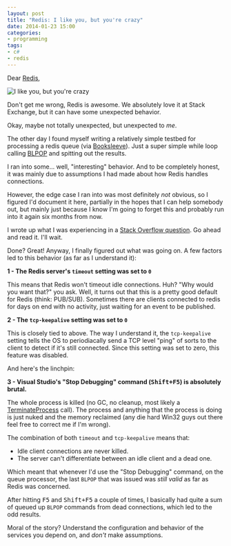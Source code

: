```yaml
---
layout: post
title: "Redis: I like you, but you're crazy"
date: 2014-01-23 15:00
categories:
- programming
tags:
- c#
- redis
---
```


Dear [Redis](https://redis.io),

![I like you, but you're crazy](https://i.imgur.com/fUGHSu1.jpg)

<!-- more -->

Don't get me wrong, Redis is awesome. We absolutely love it at Stack
Exchange, but it can have some unexpected behavior.

Okay, maybe not totally unexpected, but unexpected to _me_.

The other day I found myself writing a relatively simple testbed for
processing a redis queue (via [Booksleeve][4]). Just a super simple
while loop calling [BLPOP][3] and spitting out the results.

I ran into some... well, "interesting" behavior. And to be completely
honest, it was mainly due to assumptions I had made about how Redis
handles connections.


However, the edge case I ran into was most definitely _not_ obvious,
so I figured I'd document it here, partially in the hopes that I can
help somebody out, but mainly just because I know I'm going to forget
this and probably run into it again six months from now.

I wrote up what I was experiencing in a [Stack Overflow question][2].
Go ahead and read it. I'll wait.

Done? Great! Anyway, I finally figured out what was going on. A few
factors led to this behavior (as far as I understand it):

**1 - The Redis server's `timeout` setting was set to `0`**

This means that Redis won't timeout idle connections. Huh? "Why would
you want that?" you ask. Well, it turns out that this is a pretty good
default for Redis (think: PUB/SUB). Sometimes there are clients
connected to redis for days on end with no activity, just waiting for
an event to be published.

**2 - The `tcp-keepalive` setting was set to `0`**

This is closely tied to above. The way I understand it, the
`tcp-keepalive` setting tells the OS to periodiacally send a TCP level
"ping" of sorts to the client to detect if it's still connected. Since
this setting was set to zero, this feature was disabled.

And here's the linchpin:

**3 - Visual Studio's "Stop Debugging" command (<kbd>Shift+F5</kbd>) is absolutely brutal.**

The whole process is killed (no GC, no cleanup, most likely a
[TerminateProcess][1] call). The process and anything that the process
is doing is just nuked and the memory reclaimed (any die hard Win32
guys out there feel free to correct me if I'm wrong).

The combination of both `timeout` and `tcp-keepalive` means that:

* Idle client connections are never killed.
* The server can't differentiate between an idle client and a dead
  one.

Which meant that whenever I'd use the "Stop Debugging" command, on the
queue processor, the last `BLPOP` that was issued was _still valid_ as
far as Redis was concerned.

After hitting <kbd>F5</kbd> and <kbd>Shift+F5</kbd> a couple of times,
I basically had quite a sum of queued up `BLPOP` commands from dead
connections, which led to the odd results.

Moral of the story? Understand the configuration and behavior of the
services you depend on, and _don't_ make assumptions.

[1]: https://msdn.microsoft.com/en-us/library/windows/desktop/ms686714(v=vs.85).aspx
[2]: https://stackoverflow.com/questions/21059099/
[3]: https://code.google.com/p/booksleeve/
[4]: https://code.google.com/p/booksleeve/
[5]: https://www.linqpad.net
